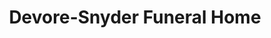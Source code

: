 ---
title: "Devore-Snyder Funeral Home"
url: /marengo/devore-snyder-funeral-home/
shop: Bestattungen
---